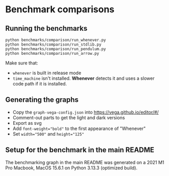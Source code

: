 # Benchmark comparisons

## Running the benchmarks

```shell
python benchmarks/comparison/run_whenever.py
python benchmarks/comparison/run_stdlib.py
python benchmarks/comparison/run_pendulum.py
python benchmarks/comparison/run_arrow.py
```

Make sure that:
- `whenever` is built in release mode
- `time_machine` isn't installed. **Whenever** detects it and uses a slower code path if it is installed.

## Generating the graphs

- Copy the `graph-vega-config.json` into https://vega.github.io/editor/#/
- Comment-out parts to get the light and dark versions
- Export as svg
- Add `font-weight="bold"` to the first appearance of "Whenever"
- Set `width="500"` and `height="125"`

## Setup for the benchmark in the main README

The benchmarking graph in the main README was generated on
a 2021 M1 Pro Macbook, MacOS 15.6.1 on Python 3.13.3 (optimized build).
